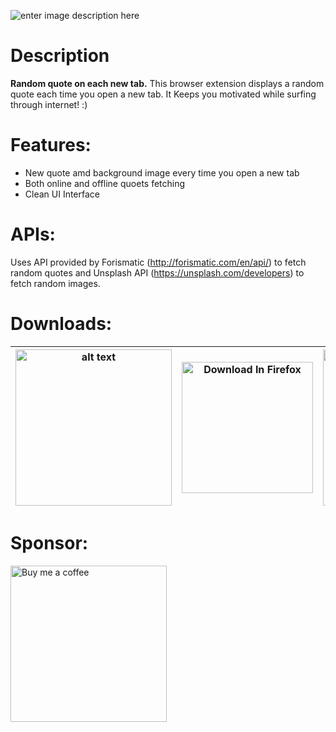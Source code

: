 ![enter image description here](https://github.com/varunherlekar/quoetter/blob/main/Banner.png?raw=true)
# Description
**Random quote on each new tab.**
This browser extension displays a random quote each time you open a new tab. It Keeps you motivated while surfing through internet! :)


# Features:

 - New quote amd background image every time you open a new tab
- Both online and offline quoets fetching
- Clean UI Interface

# APIs:
Uses API provided by Forismatic (http://forismatic.com/en/api/) to fetch random quotes and Unsplash API (https://unsplash.com/developers) to fetch random images.
# Downloads:
| [<img src="https://uploads-ssl.webflow.com/5f4f5872323e026126988212/5f56321f2220c927ad18423e_ChromeWebStore_BadgeWBorder_v2_496x150.png" alt="alt text" title="Download In Chrome Web Store" width="250"/>](https://chrome.google.com/webstore/detail/quoetter/dekojdlmcphlnllnjbflaeiaodmfoial) | [<img src="https://blog.mozilla.org/addons/files/2020/04/get-the-addon-fx-apr-2020.svg" alt="Download In Firefox" title="Get The Firefox Addon" width="210"/>](https://addons.mozilla.org/en-US/firefox/addon/quoetter/) | [<img src="https://catchvimal.files.wordpress.com/2012/08/microsoft-new-logo-2012.jpg?w=584" alt="Download In Microsoft Edge" title="Get The Firefox Addon" width="250"/>](https://microsoftedge.microsoft.com/addons/detail/quoetter/nojaebigbpdnghnmoeledcpjolhecnen) |
|--|--|--|
# Sponsor:
[<img src="https://uc29366c0a8d84d3ab675854a192.previews.dropboxusercontent.com/p/thumb/ABX-iKsXkw2qEscHOQTysqTASK7bI5g18XccYQYUq-EZABy_w3siz5Fikrz7j3J7X0Pb-yqU35evQaI5AvpZB9IrPDcOvqvt8fY6kqNMJnHcnBIzbBtzLADZWeJqLJBWuxFPrRXMqCngKGjxLa2XPupLbW7Jvr9GNB2iNBms6EyM8VmdDbUnx00PPgMgR-QAuB-i_QPF8OWL8dU7vEV_lX0d12T2BhIb_5DNlWw0ZeWVt2Wfy0RDKEVUNQA3sYGiKKXrVA1U_jfD_-d3144R4mbQlibcYnWo26_wwp9VzLwxQjkM-BbaMdrFkUeL_m36R7WPB3N5y3u9Nm96iyLGgplaLHVUqTFYY02FDLF_e3J2FA/p.png?fv_content=true&size_mode=5" alt="Buy me a coffee" title="Buy me a coffee" width="250"/>](https://www.buymeacoffee.com/varunh)

